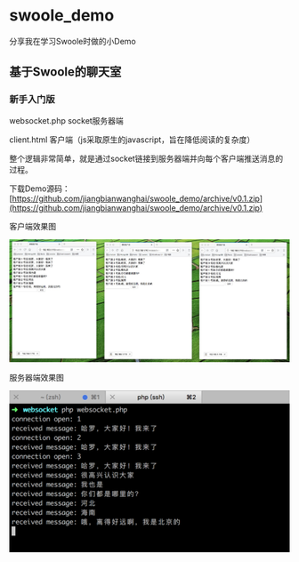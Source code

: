 # swoole_demo
分享我在学习Swoole时做的小Demo

## 基于Swoole的聊天室

### 新手入门版

websocket.php socket服务器端

client.html 客户端（js采取原生的javascript，旨在降低阅读的复杂度）

整个逻辑非常简单，就是通过socket链接到服务器端并向每个客户端推送消息的过程。

下载Demo源码：[https://github.com/jiangbianwanghai/swoole_demo/archive/v0.1.zip](https://github.com/jiangbianwanghai/swoole_demo/archive/v0.1.zip)

客户端效果图

![客户端效果图](group_chat/screenshot/group_chat_pic1.png)

服务器端效果图

![服务器端效果图](group_chat/screenshot/group_chat_pic2.png)
